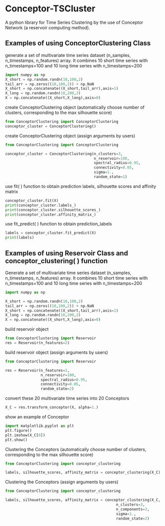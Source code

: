 # Conceptor-TSCluster
A python library for Time Series Clustering by the use of Conceptor Network (a reservoir computing method).

## Examples of using ConceptorClustering Class

generate a set of multivariate time series dataset (n_samples, n_timestamps, n_features) array. It combines 10 short time series with n_timestamps=100 and 10 long time series with n_timestamps=200


```python
import numpy as np
X_short = np.random.randn(10,100,2)
tail_arr = np.zeros((10,100,2)) + np.NaN
X_short = np.concatenate((X_short,tail_arr),axis=1)
X_long = np.random.randn(10,200,2)
X = np.concatenate((X_short,X_long),axis=0)
```

create ConceptorClustering object (automatically choose number of clusters, corresponding to the max silhouette score)


```python
from ConceptorClustering import ConceptorClustering
conceptor_cluster = ConceptorClustering()
```

create ConceptorClustering object (assign arguments by users)


```python
from ConceptorClustering import ConceptorClustering

conceptor_cluster = ConceptorClustering(n_clusters=3,
                                        n_reservoir=100, 
                                        spectral_radius=0.95, 
                                        connectivity=0.05, 
                                        sigma=1.,
                                        random_state=1)
```

use fit( ) function to obtain prediction labels, silhouette scores and affinity matrix


```python
conceptor_cluster.fit(X)
print(conceptor_cluster.labels_)
print(conceptor_cluster.silhouette_scores_)
print(conceptor_cluster.affinity_matrix_)
```

use fit_predict( ) function to obtain prediction_labels


```python
labels = conceptor_cluster.fit_predict(X)
print(labels)
```


## Examples of using Reservoir Class and conceptor_clustering( ) function

Generate a set of multivariate time series dataset (n_samples, n_timestamps, n_features) array. It combines 10 short time series with n_timestamps=100 and 10 long time series with n_timestamps=200


```python
import numpy as np

X_short = np.random.randn(10,100,2)
tail_arr = np.zeros((10,100,2)) + np.NaN
X_short = np.concatenate((X_short,tail_arr),axis=1)
X_long = np.random.randn(10,200,2)
X = np.concatenate((X_short,X_long),axis=0)
```

build reservoir object


```python
from ConceptorClustering import Reservoir
res = Reservoir(n_features=2)
```

build reservoir object (assign arguments by users)


```python
from ConceptorClustering import Reservoir

res = Reservoir(n_features=2, 
                n_reservoir=100,
                spectral_radius=0.95, 
                connectivity=0.05,
                random_state=2)
```

convert these 20 multivariate time series into 20 Conceptors


```python
X_C = res.transform_conceptor(X, alpha=1.)
```

show an example of Conceptor


```python
import matplotlib.pyplot as plt
plt.figure()
plt.imshow(X_C[0])
plt.show()
```


    


Clustering the Conceptors (automatically choose number of clusters, corresponding to the max silhouette score)


```python
from ConceptorClustering import conceptor_clustering

labels, silhouette_scores, affinity_matrix = conceptor_clustering(X_C)
```

Clustering the Conceptors (assign arguments by users)


```python
from ConceptorClustering import conceptor_clustering

labels, silhouette_scores, affinity_matrix = conceptor_clustering(X_C, 
                                                  n_clusters=3,
                                                  n_components=3,
                                                  sigma=1.,
                                                  random_state=2)
```


